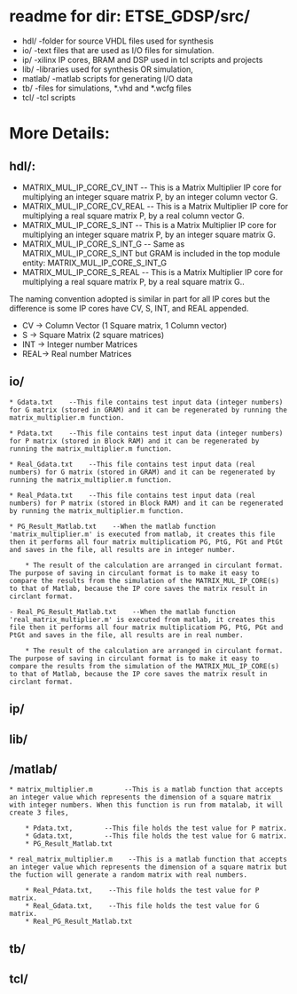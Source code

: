 # readme for dir: ETSE_GDSP/src/

* hdl/    -folder for source VHDL files used for synthesis
* io/     -text files that are used as I/O files for simulation.
* ip/     -xilinx IP cores, BRAM and DSP used in tcl scripts and projects
* lib/    -libraries used for synthesis OR simulation,
* matlab/ -matlab scripts for generating I/O data
* tb/     -files for simulations, *.vhd and *.wcfg files
* tcl/    -tcl scripts



# More Details:

## hdl/:

* MATRIX_MUL_IP_CORE_CV_INT   -- This is a Matrix Multiplier IP core for multiplying an integer square matrix P, by an integer column vector G.
* MATRIX_MUL_IP_CORE_CV_REAL  -- This is a Matrix Multiplier IP core for multiplying a real square matrix P, by a real column vector G.
* MATRIX_MUL_IP_CORE_S_INT    -- This is a Matrix Multiplier IP core for multiplying an integer square matrix P, by an integer square matrix G.
* MATRIX_MUL_IP_CORE_S_INT_G  -- Same as MATRIX_MUL_IP_CORE_S_INT but GRAM is included in the top module entity: MATRIX_MUL_IP_CORE_S_INT_G
* MATRIX_MUL_IP_CORE_S_REAL   -- This is a Matrix Multiplier IP core for multiplying a real square matrix P, by a real square matrix G..

The naming convention adopted is similar in part for all IP cores but the difference is some IP cores have CV, S, INT, and REAL appended.

* CV  -> Column Vector (1 Square matrix, 1 Column vector)
* S   -> Square Matrix (2 square matrices)
* INT -> Integer number Matrices
* REAL-> Real number Matrices


## io/

    * Gdata.txt    --This file contains test input data (integer numbers) for G matrix (stored in GRAM) and it can be regenerated by running the matrix_multiplier.m function.

    * Pdata.txt    --This file contains test input data (integer numbers) for P matrix (stored in Block RAM) and it can be regenerated by running the matrix_multiplier.m function.

    * Real_Gdata.txt    --This file contains test input data (real numbers) for G matrix (stored in GRAM) and it can be regenerated by running the matrix_multiplier.m function.

    * Real_Pdata.txt    --This file contains test input data (real numbers) for P matrix (stored in Block RAM) and it can be regenerated by running the matrix_multiplier.m function.

    * PG_Result_Matlab.txt    --When the matlab function 'matrix_multiplier.m' is executed from matlab, it creates this file then it performs all four matrix multiplicatiom PG, PtG, PGt and PtGt and saves in the file, all results are in integer number.

        * The result of the calculation are arranged in circulant format. The purpose of saving in circulant format is to make it easy to compare the results from the simulation of the MATRIX_MUL_IP_CORE(s) to that of Matlab, because the IP core saves the matrix result in circlant format.

    - Real_PG_Result_Matlab.txt    --When the matlab function 'real_matrix_multiplier.m' is executed from matlab, it creates this file then it performs all four matrix multiplicatiom PG, PtG, PGt and PtGt and saves in the file, all results are in real number.

        * The result of the calculation are arranged in circulant format. The purpose of saving in circulant format is to make it easy to compare the results from the simulation of the MATRIX_MUL_IP_CORE(s) to that of Matlab, because the IP core saves the matrix result in circlant format.




## ip/



## lib/



## /matlab/
    * matrix_multiplier.m        --This is a matlab function that accepts an integer value which represents the dimension of a square matrix with integer numbers. When this function is run from matalab, it will create 3 files,

        * Pdata.txt,        --This file holds the test value for P matrix.
        * Gdata.txt,        --This file holds the test value for G matrix.
        * PG_Result_Matlab.txt

    * real_matrix_multiplier.m    --This is a matlab function that accepts an integer value which represents the dimension of a square matrix but the fuction will generate a random matrix with real numbers.

        * Real_Pdata.txt,    --This file holds the test value for P matrix.
        * Real_Gdata.txt,    --This file holds the test value for G matrix.
        * Real_PG_Result_Matlab.txt


## tb/



## tcl/
